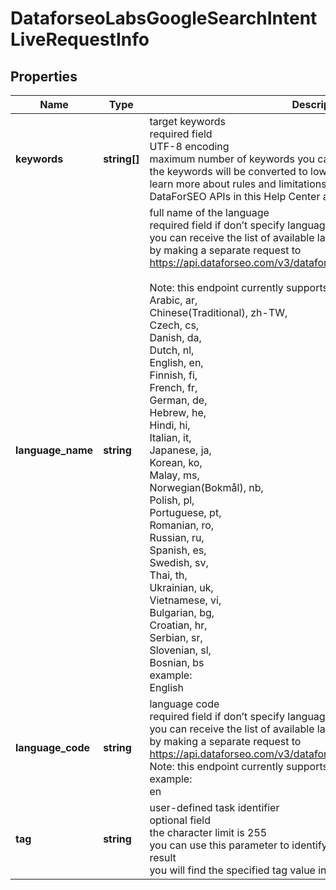 # DataforseoLabsGoogleSearchIntentLiveRequestInfo

## Properties

| Name | Type | Description | Notes |
|------------ | ------------- | ------------- | -------------|
**keywords** | **string[]** | target keywords<br>required field<br>UTF-8 encoding<br>maximum number of keywords you can specify in this array: 1000;<br>the keywords will be converted to lowercase format<br>learn more about rules and limitations of keyword and keywords fields in DataForSEO APIs in this Help Center article |[optional]|
**language_name** | **string** | full name of the language<br>required field if don’t specify language_code<br>you can receive the list of available languages with their language_name by making a separate request to https://api.dataforseo.com/v3/dataforseo_labs/locations_and_languages<br><br>Note: this endpoint currently supports the following languages only:<br>Arabic, ar,<br>Chinese(Traditional), zh-TW,<br>Czech, cs,<br>Danish, da,<br>Dutch, nl,<br>English, en,<br>Finnish, fi,<br>French, fr,<br>German, de,<br>Hebrew, he,<br>Hindi, hi,<br>Italian, it,<br>Japanese, ja,<br>Korean, ko,<br>Malay, ms,<br>Norwegian(Bokmål), nb,<br>Polish, pl,<br>Portuguese, pt,<br>Romanian, ro,<br>Russian, ru,<br>Spanish, es,<br>Swedish, sv,<br>Thai, th,<br>Ukrainian, uk,<br>Vietnamese, vi,<br>Bulgarian, bg,<br>Croatian, hr,<br>Serbian, sr,<br>Slovenian, sl,<br>Bosnian, bs<br>example:<br>English |[optional]|
**language_code** | **string** | language code<br>required field if don’t specify language_name<br>you can receive the list of available languages with their language_code by making a separate request to https://api.dataforseo.com/v3/dataforseo_labs/locations_and_languages<br>Note: this endpoint currently supports these languages only;<br>example:<br>en |[optional]|
**tag** | **string** | user-defined task identifier<br>optional field<br>the character limit is 255<br>you can use this parameter to identify the task and match it with the result<br>you will find the specified tag value in the data object of the response |[optional]|